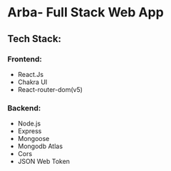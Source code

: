 # Arba- Full Stack Web App

## Tech Stack:
### Frontend:
- React.Js
- Chakra UI
- React-router-dom(v5)

### Backend:
- Node.js
- Express
- Mongoose
- Mongodb Atlas
- Cors
- JSON Web Token
